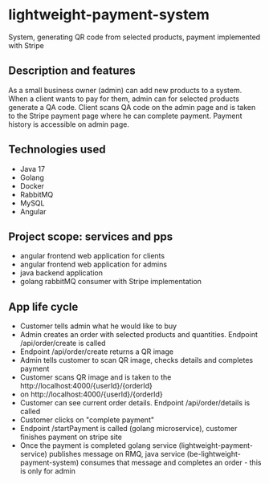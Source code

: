 # lightweight-payment-system
System, generating QR code from selected products, payment implemented with Stripe

## Description and features
As a small business owner (admin) can add new products to a system. When a client wants to pay for them, admin can for selected products generate a QA code.
Client scans QA code on the admin page and is taken to the Stripe payment page where he can complete payment.
Payment history is accessible on admin page.

## Technologies used
- Java 17
- Golang
- Docker
- RabbitMQ
- MySQL
- Angular

## Project scope: services and pps
- angular frontend web application for clients
- angular frontend web application for admins
- java backend application
- golang rabbitMQ consumer with Stripe implementation

## App life cycle
- Customer tells admin what he would like to buy
- Admin creates an order with selected products and quantities. Endpoint /api/order/create is called
- Endpoint /api/order/create returns a QR image
- Admin tells customer to scan QR image, checks details and completes payment
- Customer scans QR image and is taken to the http://localhost:4000/{userId}/{orderId}
- on http://localhost:4000/{userId}/{orderId} 
- Customer can see current order details. Endpoint /api/order/details is called
- Customer clicks on "complete payment"
- Endpoint /startPayment is called (golang microservice), customer finishes payment on stripe site
- Once the payment is completed golang service (lightweight-payment-service) publishes message on RMQ, java service (be-lightweight-payment-system) consumes that message and completes an order - this is only for admin 
